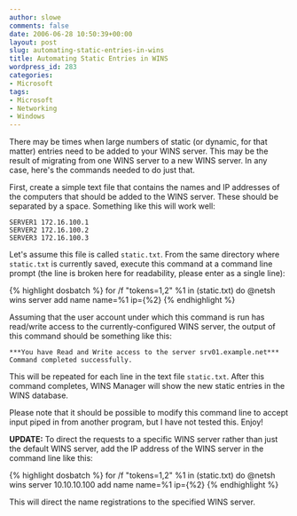 ```yaml
---
author: slowe
comments: false
date: 2006-06-28 10:50:39+00:00
layout: post
slug: automating-static-entries-in-wins
title: Automating Static Entries in WINS
wordpress_id: 283
categories:
- Microsoft
tags:
- Microsoft
- Networking
- Windows
---
```


There may be times when large numbers of static (or dynamic, for that matter) entries need to be added to your WINS server. This may be the result of migrating from one WINS server to a new WINS server. In any case, here's the commands needed to do just that.

First, create a simple text file that contains the names and IP addresses of the computers that should be added to the WINS server. These should be separated by a space. Something like this will work well:

	SERVER1 172.16.100.1  
	SERVER2 172.16.100.2  
	SERVER3 172.16.100.3

Let's assume this file is called `static.txt`. From the same directory where `static.txt` is currently saved, execute this command at a command line prompt (the line is broken here for readability, please enter as a single line):

{% highlight dosbatch %}
for /f "tokens=1,2" %1 in (static.txt) do 
@netsh wins server add name name=%1 ip=\{\%2}
{% endhighlight %}

Assuming that the user account under which this command is run has read/write access to the currently-configured WINS server, the output of this command should be something like this:

	***You have Read and Write access to the server srv01.example.net***  
	Command completed successfully.

This will be repeated for each line in the text file `static.txt`. After this command completes, WINS Manager will show the new static entries in the WINS database.

Please note that it should be possible to modify this command line to accept input piped in from another program, but I have not tested this. Enjoy!

**UPDATE:** To direct the requests to a specific WINS server rather than just the default WINS server, add the IP address of the WINS server in the command line like this:

{% highlight dosbatch %}
for /f "tokens=1,2" %1 in (static.txt) do 
@netsh wins server 10.10.10.100 add name name=%1 ip=\{\%2}
{% endhighlight %}

This will direct the name registrations to the specified WINS server.
